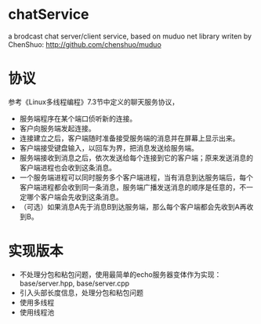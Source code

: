 # chatService

a brodcast chat server/client service, based on muduo net library writen by ChenShuo: http://github.com/chenshuo/muduo

# 协议

参考《Linux多线程编程》7.3节中定义的聊天服务协议，

- 服务端程序在某个端口侦听新的连接。
- 客户向服务端发起连接。
- 连接建立之后，客户端随时准备接受服务端的消息并在屏幕上显示出来。
- 客户端接受键盘输入，以回车为界，把消息发送给服务端。
- 服务端接收到消息之后，依次发送给每个连接到它的客户端；原来发送消息的客户端进程也会收到这条消息。
- 一个服务端进程可以同时服务多个客户端进程，当有消息到达服务端后，每个客户端进程都会收到同一条消息，服务端广播发送消息的顺序是任意的，不一定哪个客户端会先收到这条消息。
- （可选）如果消息A先于消息B到达服务端，那么每个客户端都会先收到A再收到B。

# 实现版本

- 不处理分包和粘包问题，使用最简单的echo服务器变体作为实现：base/server.hpp, base/server.cpp
- 引入头部长度信息，处理分包和粘包问题
- 使用多线程
- 使用线程池



